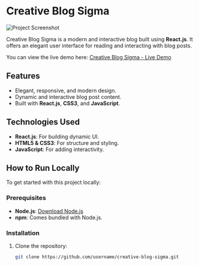 # Creative Blog Sigma

![Project Screenshot](path_to_image.png)

Creative Blog Sigma is a modern and interactive blog built using **React.js**. It offers an elegant user interface for reading and interacting with blog posts.

You can view the live demo here: [Creative Blog Sigma - Live Demo](https://creative-blog-sigma.vercel.app/)

## Features

- Elegant, responsive, and modern design.
- Dynamic and interactive blog post content.
- Built with **React.js**, **CSS3**, and **JavaScript**.

## Technologies Used

- **React.js**: For building dynamic UI.
- **HTML5 & CSS3**: For structure and styling.
- **JavaScript**: For adding interactivity.

## How to Run Locally

To get started with this project locally:

### Prerequisites

- **Node.js**: [Download Node.js](https://nodejs.org/)
- **npm**: Comes bundled with Node.js.

### Installation

1. Clone the repository:
   ```bash
   git clone https://github.com/username/creative-blog-sigma.git
